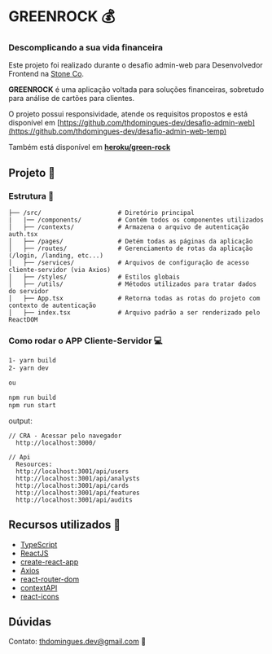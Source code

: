 # GREENROCK :moneybag: 
### Descomplicando a sua vida financeira

Este projeto foi realizado durante o desafio admin-web para Desenvolvedor Frontend na [Stone Co](https://www.stone.co/br/).

**GREENROCK** é uma aplicação voltada para soluções financeiras, sobretudo para análise de cartões para clientes.

O projeto possui responsividade, atende os requisitos propostos e está disponível em [https://github.com/thdomingues-dev/desafio-admin-web](https://github.com/thdomingues-dev/desafio-admin-web-temp)

Também está disponível em **[heroku/green-rock](https://green-rock.herokuapp.com/)**

## Projeto :pushpin:

### Estrutura :open_file_folder:
```
├── /src/                     # Diretório principal
|   |── /components/          # Contém todos os componentes utilizados
│   ├── /contexts/            # Armazena o arquivo de autenticação auth.tsx 
│   ├── /pages/               # Detém todas as páginas da aplicação
│   ├── /routes/              # Gerenciamento de rotas da aplicação (/login, /landing, etc...)
│   ├── /services/            # Arquivos de configuração de acesso cliente-servidor (via Axios)
│   ├── /styles/              # Estilos globais
│   ├── /utils/               # Métodos utilizados para tratar dados do servidor
│   ├── App.tsx               # Retorna todas as rotas do projeto com contexto de autenticação
│   ├── index.tsx             # Arquivo padrão a ser renderizado pelo ReactDOM
```

### Como rodar o APP Cliente-Servidor :computer:

```sh
1- yarn build
2- yarn dev

ou

npm run build
npm run start
```

output:

```
// CRA - Acessar pelo navegador
  http://localhost:3000/

// Api
  Resources:
  http://localhost:3001/api/users
  http://localhost:3001/api/analysts
  http://localhost:3001/api/cards
  http://localhost:3001/api/features
  http://localhost:3001/api/audits
```
## Recursos utilizados :hammer:

- [TypeScript](https://www.typescriptlang.org/)
- [ReactJS](https://reactjs.org/)
- [create-react-app](https://create-react-app.dev/)
- [Axios](https://github.com/axios/axios)
- [react-router-dom](https://reactrouter.com/web/guides/quick-start)
- [contextAPI](https://pt-br.reactjs.org/docs/context.html)
- [react-icons](https://react-icons.github.io/react-icons/)

## Dúvidas
Contato: thdomingues.dev@gmail.com :email:
